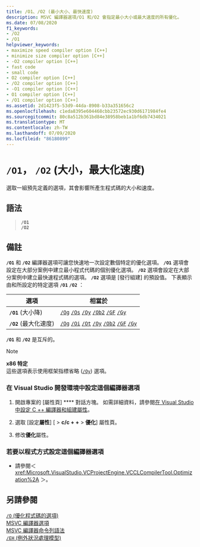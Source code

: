 ```yaml
---
title: /O1、/O2 (最小大小、最快速度)
description: MSVC 編譯器選項/O1 和/O2 會指定最小大小或最大速度的所有優化。
ms.date: 07/08/2020
f1_keywords:
- /O2
- /O1
helpviewer_keywords:
- maximize speed compiler option [C++]
- minimize size compiler option [C++]
- -O2 compiler option [C++]
- fast code
- small code
- O2 compiler option [C++]
- /O2 compiler option [C++]
- -O1 compiler option [C++]
- O1 compiler option [C++]
- /O1 compiler option [C++]
ms.assetid: 2d1423f5-53d9-44da-8908-b33a351656c2
ms.openlocfilehash: c1eda8395e604468cbb23572ec930d6171984fe4
ms.sourcegitcommit: 80c8a512b361bd84e38958beb1a1bf6db7434021
ms.translationtype: MT
ms.contentlocale: zh-TW
ms.lasthandoff: 07/09/2020
ms.locfileid: "86180899"
---
```

# <a name="o1-o2-minimize-size-maximize-speed"></a>`/O1`， `/O2` (大小，最大化速度) 

選取一組預先定義的選項，其會影響所產生程式碼的大小和速度。

## <a name="syntax"></a>語法

> **`/O1`**\
> **`/O2`**

## <a name="remarks"></a>備註

**`/O1`** 和 **`/O2`** 編譯器選項可讓您快速地一次設定數個特定的優化選項。 **`/O1`** 選項會設定在大部分案例中建立最小程式代碼的個別優化選項。 **`/O2`** 選項會設定在大部分案例中建立最快速程式碼的選項。 **`/O2`** 選項是 [發行組建] 的預設值。 下表顯示由和所設定的特定選項 **`/O1`** **`/O2`** ：

| 選項 | 相當於 |
|--|--|
| **`/O1`** (大小降)  | [`/Og`](og-global-optimizations.md) [`/Os`](os-ot-favor-small-code-favor-fast-code.md) [`/Oy`](oy-frame-pointer-omission.md) [`/Ob2`](ob-inline-function-expansion.md) [`/GF`](gf-eliminate-duplicate-strings.md) [`/Gy`](gy-enable-function-level-linking.md) |
| **`/O2`** (最大化速度)  | [`/Og`](og-global-optimizations.md) [`/Oi`](oi-generate-intrinsic-functions.md) [`/Ot`](os-ot-favor-small-code-favor-fast-code.md) [`/Oy`](oy-frame-pointer-omission.md) [`/Ob2`](ob-inline-function-expansion.md) [`/GF`](gf-eliminate-duplicate-strings.md) [`/Gy`](gy-enable-function-level-linking.md) |

**`/O1`** 和 **`/O2`** 是互斥的。

> [!NOTE]
> **x86 特定**\
> 這些選項表示使用框架指標省略 ([`/Oy`](oy-frame-pointer-omission.md)) 選項。

### <a name="to-set-this-compiler-option-in-the-visual-studio-development-environment"></a>在 Visual Studio 開發環境中設定這個編譯器選項

1. 開啟專案的 [屬性頁] **** 對話方塊。 如需詳細資料，請參閱[在 Visual Studio 中設定 C ++ 編譯器和組建屬性](../working-with-project-properties.md)。

1. 選取 [設定**屬性**] [  >  **c/c + +**  >  **優化**] 屬性頁。

1. 修改**優化**屬性。

### <a name="to-set-this-compiler-option-programmatically"></a>若要以程式方式設定這個編譯器選項

- 請參閱＜ <xref:Microsoft.VisualStudio.VCProjectEngine.VCCLCompilerTool.Optimization%2A> ＞。

## <a name="see-also"></a>另請參閱

[`/O` (優化程式碼的選項) ](o-options-optimize-code.md)<br/>
[MSVC 編譯器選項](compiler-options.md)<br/>
[MSVC 編譯器命令列語法](compiler-command-line-syntax.md)<br/>
[`/EH` (例外狀況處理模型) ](eh-exception-handling-model.md)
